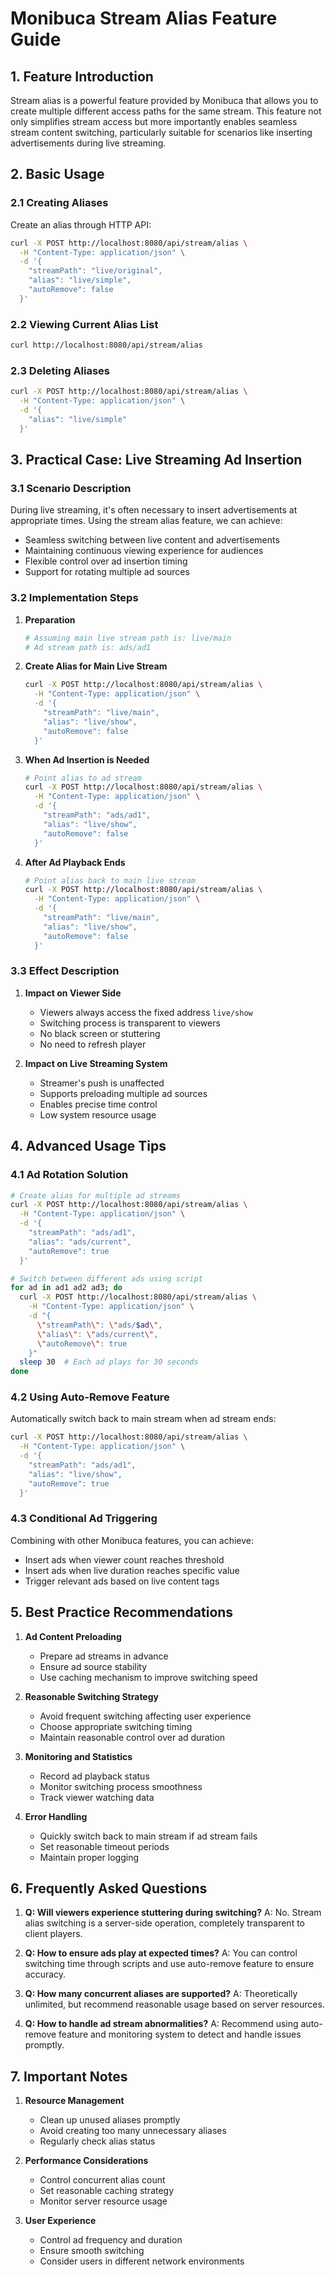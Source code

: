 # Monibuca Stream Alias Feature Guide

## 1. Feature Introduction

Stream alias is a powerful feature provided by Monibuca that allows you to create multiple different access paths for the same stream. This feature not only simplifies stream access but more importantly enables seamless stream content switching, particularly suitable for scenarios like inserting advertisements during live streaming.

## 2. Basic Usage

### 2.1 Creating Aliases

Create an alias through HTTP API:

```bash
curl -X POST http://localhost:8080/api/stream/alias \
  -H "Content-Type: application/json" \
  -d '{
    "streamPath": "live/original",
    "alias": "live/simple",
    "autoRemove": false
  }'
```

### 2.2 Viewing Current Alias List

```bash
curl http://localhost:8080/api/stream/alias
```

### 2.3 Deleting Aliases

```bash
curl -X POST http://localhost:8080/api/stream/alias \
  -H "Content-Type: application/json" \
  -d '{
    "alias": "live/simple"
  }'
```

## 3. Practical Case: Live Streaming Ad Insertion

### 3.1 Scenario Description

During live streaming, it's often necessary to insert advertisements at appropriate times. Using the stream alias feature, we can achieve:
- Seamless switching between live content and advertisements
- Maintaining continuous viewing experience for audiences
- Flexible control over ad insertion timing
- Support for rotating multiple ad sources

### 3.2 Implementation Steps

1. **Preparation**
   ```bash
   # Assuming main live stream path is: live/main
   # Ad stream path is: ads/ad1
   ```

2. **Create Alias for Main Live Stream**
   ```bash
   curl -X POST http://localhost:8080/api/stream/alias \
     -H "Content-Type: application/json" \
     -d '{
       "streamPath": "live/main",
       "alias": "live/show",
       "autoRemove": false
     }'
   ```

3. **When Ad Insertion is Needed**
   ```bash
   # Point alias to ad stream
   curl -X POST http://localhost:8080/api/stream/alias \
     -H "Content-Type: application/json" \
     -d '{
       "streamPath": "ads/ad1",
       "alias": "live/show",
       "autoRemove": false
     }'
   ```

4. **After Ad Playback Ends**
   ```bash
   # Point alias back to main live stream
   curl -X POST http://localhost:8080/api/stream/alias \
     -H "Content-Type: application/json" \
     -d '{
       "streamPath": "live/main",
       "alias": "live/show",
       "autoRemove": false
     }'
   ```

### 3.3 Effect Description

1. **Impact on Viewer Side**
   - Viewers always access the fixed address `live/show`
   - Switching process is transparent to viewers
   - No black screen or stuttering
   - No need to refresh player

2. **Impact on Live Streaming System**
   - Streamer's push is unaffected
   - Supports preloading multiple ad sources
   - Enables precise time control
   - Low system resource usage

## 4. Advanced Usage Tips

### 4.1 Ad Rotation Solution

```bash
# Create alias for multiple ad streams
curl -X POST http://localhost:8080/api/stream/alias \
  -H "Content-Type: application/json" \
  -d '{
    "streamPath": "ads/ad1",
    "alias": "ads/current",
    "autoRemove": true
  }'

# Switch between different ads using script
for ad in ad1 ad2 ad3; do
  curl -X POST http://localhost:8080/api/stream/alias \
    -H "Content-Type: application/json" \
    -d "{
      \"streamPath\": \"ads/$ad\",
      \"alias\": \"ads/current\",
      \"autoRemove\": true
    }"
  sleep 30  # Each ad plays for 30 seconds
done
```

### 4.2 Using Auto-Remove Feature

Automatically switch back to main stream when ad stream ends:

```bash
curl -X POST http://localhost:8080/api/stream/alias \
  -H "Content-Type: application/json" \
  -d '{
    "streamPath": "ads/ad1",
    "alias": "live/show",
    "autoRemove": true
  }'
```

### 4.3 Conditional Ad Triggering

Combining with other Monibuca features, you can achieve:
- Insert ads when viewer count reaches threshold
- Insert ads when live duration reaches specific value
- Trigger relevant ads based on live content tags

## 5. Best Practice Recommendations

1. **Ad Content Preloading**
   - Prepare ad streams in advance
   - Ensure ad source stability
   - Use caching mechanism to improve switching speed

2. **Reasonable Switching Strategy**
   - Avoid frequent switching affecting user experience
   - Choose appropriate switching timing
   - Maintain reasonable control over ad duration

3. **Monitoring and Statistics**
   - Record ad playback status
   - Monitor switching process smoothness
   - Track viewer watching data

4. **Error Handling**
   - Quickly switch back to main stream if ad stream fails
   - Set reasonable timeout periods
   - Maintain proper logging

## 6. Frequently Asked Questions

1. **Q: Will viewers experience stuttering during switching?**
   A: No. Stream alias switching is a server-side operation, completely transparent to client players.

2. **Q: How to ensure ads play at expected times?**
   A: You can control switching time through scripts and use auto-remove feature to ensure accuracy.

3. **Q: How many concurrent aliases are supported?**
   A: Theoretically unlimited, but recommend reasonable usage based on server resources.

4. **Q: How to handle ad stream abnormalities?**
   A: Recommend using auto-remove feature and monitoring system to detect and handle issues promptly.

## 7. Important Notes

1. **Resource Management**
   - Clean up unused aliases promptly
   - Avoid creating too many unnecessary aliases
   - Regularly check alias status

2. **Performance Considerations**
   - Control concurrent alias count
   - Set reasonable caching strategy
   - Monitor server resource usage

3. **User Experience**
   - Control ad frequency and duration
   - Ensure smooth switching
   - Consider users in different network environments 